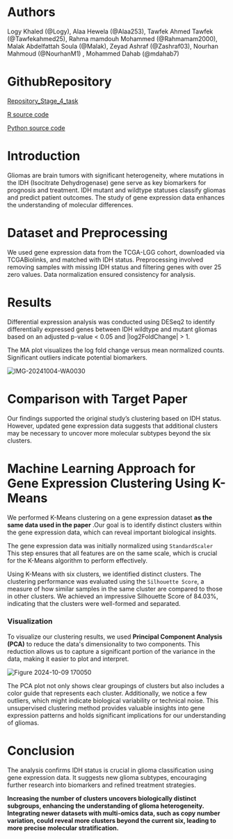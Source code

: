 # **Authors**

Logy Khaled (@Logy), Alaa Hewela (@Alaa253), Tawfek Ahmed Tawfek (@Tawfekahmed25), Rahma mamdouh Mohammed (@Rahmamam2000), Malak Abdelfattah Soula (@Malak), Zeyad Ashraf (@Zashraf03), Nourhan Mahmoud (@NourhanM1) , Mohammed Dahab (@mdahab7)

# **GithubRepository**

[Repository_Stage_4_task](https://github.com/MohammadDahab/HachBio_stage_4_task)

[R source code](https://github.com/MohammadDahab/HachBio_stage_4_task/blob/main/Code%20.R)

[Python source code](https://github.com/MohammadDahab/HachBio_stage_4_task/blob/main/HackBio_stage_4_ML.py)
# **Introduction**

Gliomas are brain tumors with significant heterogeneity, where mutations in the IDH (Isocitrate Dehydrogenase) gene serve as key biomarkers for prognosis and treatment. IDH mutant and wildtype statuses classify gliomas and predict patient outcomes. The study of gene expression data enhances the understanding of molecular differences.

# **Dataset and Preprocessing**

We used gene expression data from the TCGA-LGG cohort, downloaded via TCGABiolinks, and matched with IDH status. Preprocessing involved removing samples with missing IDH status and filtering genes with over 25 zero values. Data normalization ensured consistency for analysis.

# **Results**

Differential expression analysis was conducted using DESeq2 to identify differentially expressed genes between IDH wildtype and mutant gliomas based on an adjusted p-value \< 0.05 and |log2FoldChange| \> 1\. 

The MA plot visualizes the log fold change versus mean normalized counts. Significant outliers indicate potential biomarkers.

![IMG-20241004-WA0030](https://github.com/user-attachments/assets/de7240a3-3a24-455d-9364-32807203641b)

# **Comparison with Target Paper**

Our findings supported the original study’s clustering based on IDH status. However, updated gene expression data suggests that additional clusters may be necessary to uncover more molecular subtypes beyond the six clusters.

# **Machine Learning Approach for Gene Expression Clustering Using K-Means**
We performed K-Means clustering on a gene expression dataset **as the same data used in the paper** .Our goal is to identify distinct clusters within the gene expression data, which can reveal important biological insights.

The gene expression data was initially normalized using `StandardScaler` This step ensures that all features are on the same scale, which is crucial for the 
K-Means algorithm to perform effectively. 

Using K-Means with six clusters, we identified distinct clusters. The clustering performance was evaluated using the `Silhouette Score`, a measure of how similar samples in the same cluster are compared to those in other clusters. We achieved an impressive Silhouette Score of 84.03%, indicating that the clusters were well-formed and separated.

### **Visualization**
To visualize our clustering results, we used **Principal Component Analysis (PCA)** to reduce the data's dimensionality to two components. This reduction allows us to capture a significant portion of the variance in the data, making it easier to plot and interpret.

![Figure 2024-10-09 170050](https://github.com/user-attachments/assets/69a70099-6ad7-4e42-bcaf-4423558f45ff)


The PCA plot not only shows clear groupings of clusters but also includes a color guide that represents each cluster. Additionally, we notice a few outliers, which might indicate biological variability or technical noise. This unsupervised clustering method provides valuable insights into gene expression patterns and holds significant implications for our understanding of gliomas.

# **Conclusion**

The analysis confirms IDH status is crucial in glioma classification using gene expression data. It suggests new glioma subtypes, encouraging further research into biomarkers and refined treatment strategies.

**Increasing the number of clusters uncovers biologically distinct subgroups, enhancing the understanding of glioma heterogeneity. Integrating newer datasets with multi-omics data, such as copy number variation, could reveal more clusters beyond the current six, leading to more precise molecular stratification.**

